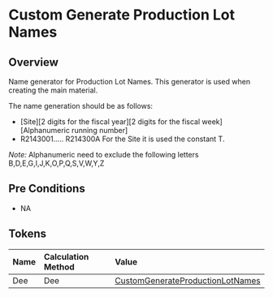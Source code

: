 # Custom Generate Production Lot Names

## Overview

Name generator for Production Lot Names. This generator is used when creating the main material.

The name generation should be as follows:
- [Site][2 digits for the fiscal year][2 digits for the fiscal week][Alphanumeric running number]
- R2143001….. R214300A
For the Site it is used the constant T.

*Note:*
Alphanumeric need to exclude the following letters B,D,E,G,I,J,K,O,P,Q,S,V,W,Y,Z

## Pre Conditions

* NA

## Tokens

| Name              | Calculation Method | Value                                                                                                        |
| :---------------- | :----------------- | :----------------------------------------------------------------------------------------------------------- |
|       Dee         |       Dee          | [CustomGenerateProductionLotNames](/AMSOsram/tecspecs>artifacts>deeactions>CustomGenerateProductionLotNames) |